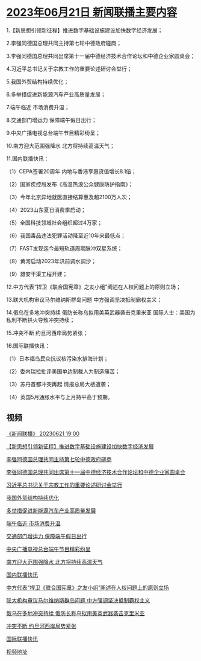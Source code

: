 # [2023年06月21日 新闻联播主要内容](https://tv.cctv.com/lm/xwlb/day/20230621.shtml)

1.【新思想引领新征程】推进数字基础设施建设加快数字经济发展；

2.李强同德国总理共同主持第七轮中德政府磋商；

3.李强同德国总理共同出席第十一届中德经济技术合作论坛和中德企业家圆桌会；

4.习近平总书记关于宗教工作的重要论述研讨会举行；

5.我国外贸结构持续优化；

6.多举措促进新能源汽车产业高质量发展；

7.端午临近 市场消费升温；

8.交通部门增运力 保障端午假日出行；

9.中央广播电视总台端午节目精彩纷呈；

10.南方迎大范围强降水 北方将持续高温天气；

11.国内联播快讯：

（1）CEPA签署20周年 内地与香港享惠货值增长8.1倍；

（2）国家疾控局发布《高温热浪公众健康防护指南》；

（3）今年北京异地就医直接结算惠及超2100万人次；

（4）2023山东夏日消费季启动；

（5）全国科技领域社会组织超过4万家；

（6）我国毒品违法犯罪活动降至近10年来最低点；

（7）FAST发现迄今最短轨道周期脉冲双星系统；

（8）黄河启动2023年汛前调水调沙；

（9）雄安干渠工程开建；

12.中方代表“捍卫《联合国宪章》之友小组”阐述在人权问题上的原则立场；

13.联大机构审议马尔维纳斯群岛问题 中方强调坚决抵制霸权主义；

14.俄乌在多地冲突持续 俄防长称乌拟用美英武器袭击克里米亚 国际人士：美国为私利不断拱火导致冲突持续；

15.冲突不断 约旦河西岸局势紧张；

16.国际联播快讯：

（1）日本福岛民众抗议核污染水排海计划；

（2）委内瑞拉批评美国单边制裁人为制造痛苦；

（3）苏丹首都冲突再起 情报总局大楼遭袭；

（4）英国5月通胀水平与上月持平高于预期。

## 视频

[《新闻联播》 20230621 19:00](https://tv.cctv.com/2023/06/21/VIDEHd1hE2sRC7k6KikJHDBv230621.shtml)

[【新思想引领新征程】推进数字基础设施建设加快数字经济发展](https://tv.cctv.com/2023/06/21/VIDENFtBUtIffv0SLqxYp6FI230621.shtml)

[李强同德国总理共同主持第七轮中德政府磋商](https://tv.cctv.com/2023/06/21/VIDEApwCyy1TOp4uw8017kMh230621.shtml)

[李强同德国总理共同出席第十一届中德经济技术合作论坛和中德企业家圆桌会](https://tv.cctv.com/2023/06/21/VIDE7V8gZx6kYqnXUJqbaU8F230621.shtml)

[习近平总书记关于宗教工作的重要论述研讨会举行](https://tv.cctv.com/2023/06/21/VIDE5MCIYUJMgdZqrC2A6yRm230621.shtml)

[我国外贸结构持续优化](https://tv.cctv.com/2023/06/21/VIDEWEfwxq4iq0tDZ8VxbhqV230621.shtml)

[多举措促进新能源汽车产业高质量发展](https://tv.cctv.com/2023/06/21/VIDEKU7p7qz6oct0lJP6vlga230621.shtml)

[端午临近 市场消费升温](https://tv.cctv.com/2023/06/21/VIDEZeGxRki5MdAZyDrDVjDS230621.shtml)

[交通部门增运力 保障端午假日出行](https://tv.cctv.com/2023/06/21/VIDErkvx5IyO57yBjovoLcH5230621.shtml)

[中央广播电视总台端午节目精彩纷呈](https://tv.cctv.com/2023/06/21/VIDEHOyjT13yFwuj6i9r54AB230621.shtml)

[南方迎大范围强降水 北方将持续高温天气](https://tv.cctv.com/2023/06/21/VIDE1MK4M6DpvRaurB3JTfwN230621.shtml)

[国内联播快讯](https://tv.cctv.com/2023/06/21/VIDED6ett8GCPFpWtMNMhj4Y230621.shtml)

[中方代表“捍卫《联合国宪章》之友小组”阐述在人权问题上的原则立场](https://tv.cctv.com/2023/06/21/VIDEb3KlhzdcVXDELqwh26eN230621.shtml)

[联大机构审议马尔维纳斯群岛问题 中方强调坚决抵制霸权主义](https://tv.cctv.com/2023/06/21/VIDEcaoKW7PjbgaPyOBzdRE3230621.shtml)

[俄乌在多地冲突持续 俄防长称乌拟用美英武器袭击克里米亚](https://tv.cctv.com/2023/06/21/VIDEYAwPpg1xgOYqbXfUe3F7230621.shtml)

[冲突不断 约旦河西岸局势紧张](https://tv.cctv.com/2023/06/21/VIDEJwqY3hMd6dXa0b5aakAr230621.shtml)

[国际联播快讯](https://tv.cctv.com/2023/06/21/VIDEBbbV3f34bFvGzWdObt57230621.shtml)

[视频地址](https://tv.cctv.com/lm/xwlb/day/20230621.shtml) 

